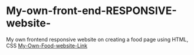 # My-own-front-end-RESPONSIVE-website-
My own frontend responsive website on creating a food page using HTML, CSS 
[My-Own-Food-website-Link](https://foodpagerakesh.ccbp.tech/)
